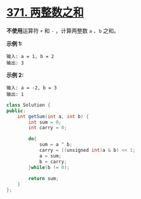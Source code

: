 # [371. 两整数之和](https://leetcode-cn.com/problems/sum-of-two-integers/)

**不使用**运算符 `+` 和 `-` ，计算两整数 `a` 、`b` 之和。

**示例 1:**

```
输入: a = 1, b = 2
输出: 3
```

**示例 2:**

```
输入: a = -2, b = 3
输出: 1
```



```java
class Solution {
public:
    int getSum(int a, int b) {
        int sum = 0;
        int carry = 0;

        do{
            sum = a ^ b;
            carry = ((unsigned int)a & b) << 1;
            a = sum;
            b = carry;
        }while(b != 0);
        
        return sum;
    }
};
```

